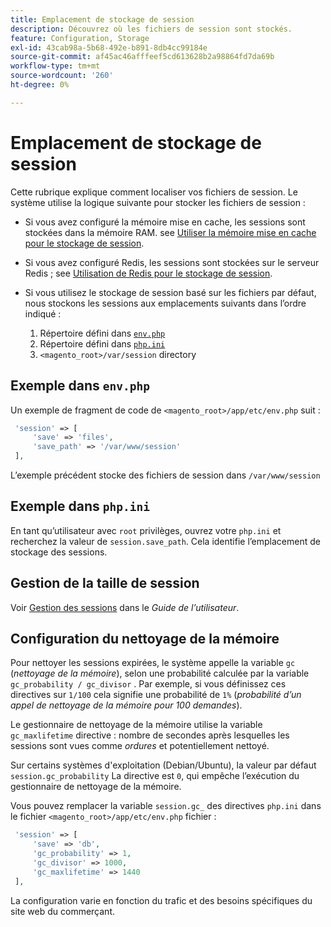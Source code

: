 ```yaml
---
title: Emplacement de stockage de session
description: Découvrez où les fichiers de session sont stockés.
feature: Configuration, Storage
exl-id: 43cab98a-5b68-492e-b891-8db4cc99184e
source-git-commit: af45ac46afffeef5cd613628b2a98864fd7da69b
workflow-type: tm+mt
source-wordcount: '260'
ht-degree: 0%

---
```


# Emplacement de stockage de session

Cette rubrique explique comment localiser vos fichiers de session. Le système utilise la logique suivante pour stocker les fichiers de session :

- Si vous avez configuré la mémoire mise en cache, les sessions sont stockées dans la mémoire RAM. see [Utiliser la mémoire mise en cache pour le stockage de session](memcached.md).
- Si vous avez configuré Redis, les sessions sont stockées sur le serveur Redis ; see [Utilisation de Redis pour le stockage de session](../cache/redis-session.md).
- Si vous utilisez le stockage de session basé sur les fichiers par défaut, nous stockons les sessions aux emplacements suivants dans l’ordre indiqué :

   1. Répertoire défini dans [`env.php`](#example-in-envphp)
   1. Répertoire défini dans [`php.ini`](#example-in-phpini)
   1. `<magento_root>/var/session` directory

## Exemple dans `env.php`

Un exemple de fragment de code de `<magento_root>/app/etc/env.php` suit :

```php
 'session' => [
     'save' => 'files',
     'save_path' => '/var/www/session'
 ],
```

L’exemple précédent stocke des fichiers de session dans `/var/www/session`

## Exemple dans `php.ini`

En tant qu’utilisateur avec `root` privilèges, ouvrez votre `php.ini` et recherchez la valeur de `session.save_path`. Cela identifie l’emplacement de stockage des sessions.

## Gestion de la taille de session

Voir [Gestion des sessions](https://docs.magento.com/user-guide/stores/security-session-management.html) dans le _Guide de l’utilisateur_.

## Configuration du nettoyage de la mémoire

Pour nettoyer les sessions expirées, le système appelle la variable `gc` (_nettoyage de la mémoire_), selon une probabilité calculée par la variable `gc_probability / gc_divisor` . Par exemple, si vous définissez ces directives sur `1/100` cela signifie une probabilité de `1%` (_probabilité d’un appel de nettoyage de la mémoire pour 100 demandes_).

Le gestionnaire de nettoyage de la mémoire utilise la variable `gc_maxlifetime` directive : nombre de secondes après lesquelles les sessions sont vues comme _ordures_ et potentiellement nettoyé.

Sur certains systèmes d&#39;exploitation (Debian/Ubuntu), la valeur par défaut `session.gc_probability` La directive est `0`, qui empêche l’exécution du gestionnaire de nettoyage de la mémoire.

Vous pouvez remplacer la variable `session.gc_` des directives `php.ini` dans le fichier `<magento_root>/app/etc/env.php` fichier :

```php
 'session' => [
     'save' => 'db',
     'gc_probability' => 1,
     'gc_divisor' => 1000,
     'gc_maxlifetime' => 1440
 ],
```

La configuration varie en fonction du trafic et des besoins spécifiques du site web du commerçant.
